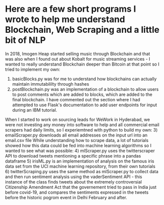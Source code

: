 # Here are a few short programs I wrote to help me understand Blockchain, Web Scraping and a little bit of NLP

In 2018, Imogen Heap started selling music through Blockchain and that was also when I found out about Kobalt for music streaming services - I wanted to really understand Blockchain deeper than Bitcoin at that point so I tried to implement my own:
1) basicBlocks.py was for me to understand how blockchains can actually maintain immutabililty through hashes
2) postBlockchain.py was an implementation of a blockchain to allow users to post comments which are added to blocks, which are added to the final blockchain. I have commented out the section where I had attempted to use Flask's documentation to add user endpoints for input during an IBM tutorial.

When I started to work on sourcing leads for WeWork in Hyderabad, we were not investing any money into software to help and all commercial email scrapers had daily limits, so I experiemtned with python to build my own:
3) emailScraper.py downloads all email addresses on the input url into an email.csv file
While understanding how to scrape data, a lot of tutorials showed how this data could be fed into machine learning algorithms so I wanted to see what was possible:
4) mlScraper.py uses the twitterscraper API to download tweets mentioning a specific phrase into a pandas dataframe
5) irisML.py is an implementation of analysis on the famous iris data set from the UCI machine learning repository, from their own tutorials
6) twitterScraping.py uses the same method as mlScraper.py to collect data and then run sentiment analysis using the vaderSentiment API - this instance of the class finds tweets about the extremely controversial Citizenship Amendment Act that the governement tried to pass in India just before covid-19, and compares the sentiments expressed in the tweets before the historic pogrom event in Delhi February and after. 
